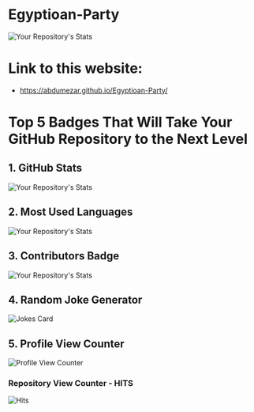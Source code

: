 # Egyptioan-Party
![Your Repository's Stats](https://github-readme-stats.vercel.app/api?username=abdumezar&show_icons=true)

# Link to this website:
- https://abdumezar.github.io/Egyptioan-Party/
#
#
#
# Top 5 Badges That Will Take Your GitHub Repository to the Next Level
## 1. GitHub Stats
![Your Repository's Stats](https://github-readme-stats.vercel.app/api?username=abdumeazr&show_icons=true)
## 2. Most Used Languages
![Your Repository's Stats](https://github-readme-stats.vercel.app/api/top-langs/?username=abdumeazr&theme=blue-green)
## 3. Contributors Badge
![Your Repository's Stats](https://contrib.rocks/image?repo=abdumeazr)
## 4. Random Joke Generator
![Jokes Card](https://readme-jokes.vercel.app/api)
## 5. Profile View Counter
![Profile View Counter](https://komarev.com/ghpvc/?username=abdumeazr)
### Repository View Counter - HITS
![Hits](https://hitcounter.pythonanywhere.com/count/tag.svg?url=https://github.com/abdumeazr/Python)

